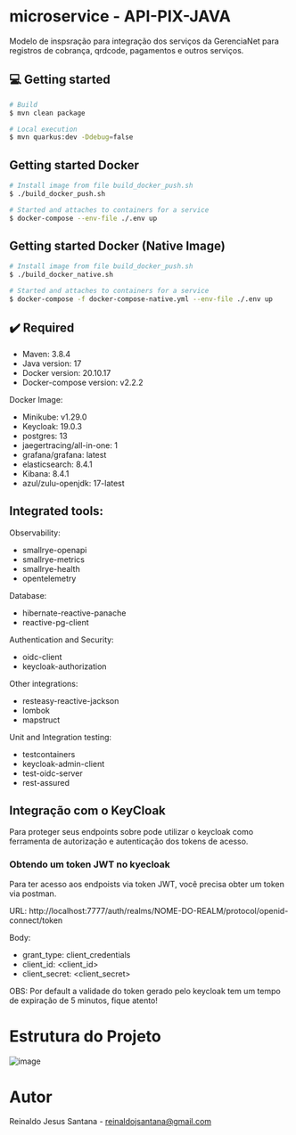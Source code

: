 # microservice - API-PIX-JAVA

Modelo de inspsração para integração dos serviços da GerenciaNet para registros de cobrança, qrdcode, pagamentos e outros serviços.





## 💻 Getting started

```bash
# Build 
$ mvn clean package

# Local execution
$ mvn quarkus:dev -Ddebug=false
```


## Getting started Docker
```bash
# Install image from file build_docker_push.sh 
$ ./build_docker_push.sh 

# Started and attaches to containers for a service
$ docker-compose --env-file ./.env up
```


## Getting started Docker (Native Image)
```bash
# Install image from file build_docker_push.sh 
$ ./build_docker_native.sh 

# Started and attaches to containers for a service
$ docker-compose -f docker-compose-native.yml --env-file ./.env up
```


## ✔️ Required
* Maven: 3.8.4
* Java version: 17
* Docker version: 20.10.17
* Docker-compose version: v2.2.2


Docker Image:
* Minikube: v1.29.0
* Keycloak: 19.0.3
* postgres: 13
* jaegertracing/all-in-one: 1
* grafana/grafana: latest
* elasticsearch: 8.4.1
* Kibana: 8.4.1
* azul/zulu-openjdk: 17-latest


## Integrated tools:

Observability:

* smallrye-openapi
* smallrye-metrics
* smallrye-health 
* opentelemetry


Database:
* hibernate-reactive-panache
* reactive-pg-client


Authentication and Security:
* oidc-client
* keycloak-authorization

Other integrations:
* resteasy-reactive-jackson
* lombok
* mapstruct

Unit and Integration testing:
* testcontainers
* keycloak-admin-client
* test-oidc-server
* rest-assured



## Integração com o KeyCloak
Para proteger seus endpoints sobre pode utilizar o keycloak como ferramenta de autorização e autenticação dos tokens de acesso.


### Obtendo um token JWT no kyecloak
Para ter acesso aos endpoists via token JWT, você precisa obter um token via postman.

URL:
http://localhost:7777/auth/realms/NOME-DO-REALM/protocol/openid-connect/token


Body:
* grant_type: client_credentials
* client_id: <client_id>
* client_secret: <client_secret>

OBS:
Por default a validade do token gerado pelo keycloak tem um tempo de expiração de 5 minutos, fique atento!


# Estrutura do Projeto
![image](https://user-images.githubusercontent.com/17239827/228963228-e22d31bf-8ed2-48da-8e71-9a1a81d658af.png)



# Autor
Reinaldo Jesus Santana - reinaldojsantana@gmail.com

